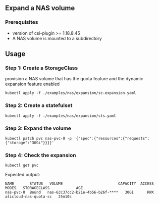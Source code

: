 ## Expand a NAS volume
### Prerequisites
* version of csi-plugin >= 1.18.8.45
* A NAS volume is mounted to a subdirectory

## Usage
### Step 1: Create a StorageClass
provision a NAS volume that has the quota feature and the dynamic expansion feature enabled

```shell
kubectl apply -f ./examples/nas/expansion/sc-expansion.yaml
```

### Step 2: Create a statefulset
```shell
kubectl apply -f ./examples/nas/expansion/sts.yaml
```

### Step 3: Expand the volume

```shell
kubectl patch pvc nas-pvc-0 -p '{"spec":{"resources":{"requests":{"storage":"30Gi"}}}}'
```
### Step 4: Check the expansion
```shell
kubectl get pvc
```
Expected output:
```
NAME       STATUS   VOLUME                         CAPACITY  ACCESS MODES   STORAGECLASS            AGE
nas-pvc-0  Bound   nas-63c37cc2-b21e-4b56-b26f-****   30Gi      RWX        alicloud-nas-quota-sc   25m10s
```
